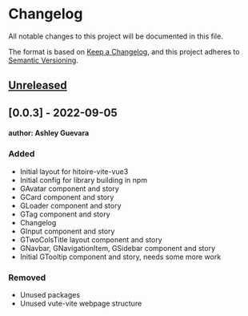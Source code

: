 # Changelog
All notable changes to this project will be documented in this file.

The format is based on [Keep a Changelog](https://keepachangelog.com/en/1.0.0/),
and this project adheres to [Semantic Versioning](https://semver.org/spec/v2.0.0.html).

## [Unreleased]



## [0.0.3] - 2022-09-05
#### author: Ashley Guevara
### Added
- Initial layout for hitoire-vite-vue3
- Initial config for library building in npm
- GAvatar component and story
- GCard component and story
- GLoader component and story
- GTag component and story
- Changelog
- GInput component and story
- GTwoColsTitle layout component and story
- GNavbar, GNavigationItem, GSidebar component and story
- Initial GTooltip component and story, needs some more work

### Removed
- Unused packages
- Unused vute-vite webpage structure


[Unreleased]:
[0.0.4]: 